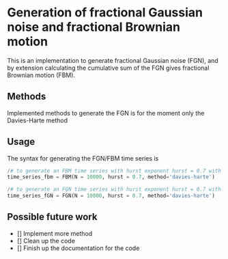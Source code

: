 # Generation of fractional Gaussian noise and fractional Brownian motion
This is an implementation to generate fractional Gaussian noise (FGN), and by extension calculating the cumulative sum of the FGN gives fractional Brownian motion (FBM).

## Methods
Implemented methods to generate the FGN is for the moment only the Davies-Harte method

## Usage
The syntax for generating the FGN/FBM time series is

``` python
/# to generate an FBM time series with hurst exponent hurst = 0.7 with length 10 000 datapoints
time_series_fbm = FBM(N = 10000, hurst = 0.7, method='davies-harte')

/# to generate an FGN time series with hurst exponent hurst = 0.7 with length 10 000 datapoints
time_series_fGN = FGN(N = 10000, hurst = 0.7, method='davies-harte')
```

## Possible future work
 - [] Implement more method
 - [] Clean up the code
 - [] Finish up the documentation for the code
